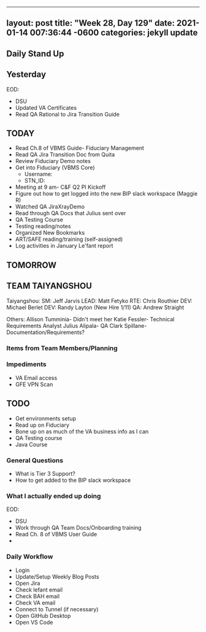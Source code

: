 
---
layout: post
title:  "Week 28, Day 129"
date:   2021-01-14 007:36:44 -0600
categories: jekyll update
---

## Daily Stand Up
## Yesterday
EOD:
* DSU
* Updated VA Certificates
* Read QA Rational to Jira Transition Guide

## TODAY
* Read Ch.8 of VBMS Guide- Fiduciary Management
* Read QA Jira Transition Doc from Quita
* Review Fiduciary Demo notes
* Get into Fiduciary (VBMS Core)
  * Username: 
  * STN_ID:
* Meeting at 9 am- C&F Q2 PI Kickoff
* Figure out how to get logged into the new BIP slack workspace (Maggie R)
* Watched QA JiraXrayDemo 
* Read through QA Docs that Julius sent over
* QA Testing Course
* Testing reading/notes
* Organized New Bookmarks
* ART/SAFE reading/training (self-assigned)
* Log activities in January Le'fant report

## TOMORROW
## TEAM TAIYANGSHOU
Taiyangshou:
SM:       Jeff Jarvis
LEAD:     Matt Fetyko
RTE:      Chris Routhier
DEV:      Michael Berlet
DEV:      Randy Layton (New Hire 1/11)
QA:       Andrew Straight

Others:
Allison Tumminia- Didn't meet her
Katie Fessler- Technical Requirements Analyst
Julius Alipala- QA
Clark Spillane- Documentation/Requirements?

### Items from Team Members/Planning

### Impediments
* VA Email access
* GFE VPN Scan

## TODO
* Get environments setup
* Read up on Fiduciary
* Bone up on as much of the VA business info as I can
* QA Testing course
* Java Course

### General Questions  
  * What is Tier 3 Support?
  * How to get added to the BIP slack workspace

### What I actually ended up doing
EOD:
* DSU
* Work through QA Team Docs/Onboarding training
* Read Ch. 8 of VBMS User Guide
* 
### Daily Workflow
* Login
* Update/Setup Weekly Blog Posts
* Open Jira
* Check lefant email
* Check BAH email
* Check VA email
* Connect to Tunnel (if necessary)
* Open GitHub Desktop
* Open VS Code